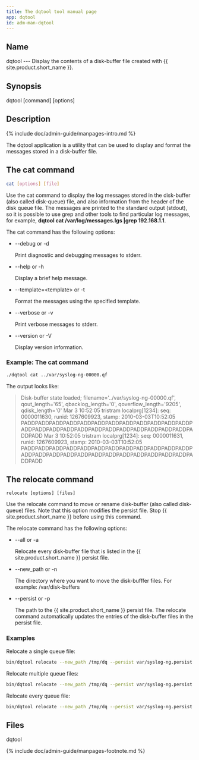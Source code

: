 ```yaml
---
title: The dqtool tool manual page
app: dqtool
id: adm-man-dqtool
---
```


## Name

dqtool --- Display the contents of a disk-buffer file created with
{{ site.product.short_name }}.

## Synopsis

dqtool \[command\] \[options\]

## Description

{% include doc/admin-guide/manpages-intro.md %}

The dqtool application is a utility that can be used to display and
format the messages stored in a disk-buffer file.

## The cat command

```bash
cat [options] [file]
```

Use the cat command to display the log messages stored in the
disk-buffer (also called disk-queue) file, and also information from the
header of the disk queue file. The messages are printed to the standard
output (stdout), so it is possible to use grep and other tools to find
particular log messages, for example, **dqtool cat /var/log/messages.lgs
\|grep 192.168.1.1**.

The cat command has the following options:

- \--debug or -d

    Print diagnostic and debugging messages to stderr.

- \--help or -h

    Display a brief help message.

- \--template=\<template\> or -t

    Format the messages using the specified template.

- \--verbose or -v

    Print verbose messages to stderr.

- \--version or -V

    Display version information.

### Example: The cat command

```bash
./dqtool cat ../var/syslog-ng-00000.qf
```

The output looks like:

>Disk-buffer state loaded;
>filename='../var/syslog-ng-00000.qf', qout_length='65', qbacklog_length='0', qoverflow_length='9205', qdisk_length='0'
>Mar  3 10:52:05 tristram localprg[1234]: seq: 0000011630, runid: 1267609923, stamp: 2010-03-03T10:52:05 PADDPADDPADDPADDPADDPADDPADDPADDPADDPADDPADDPADDPADDPADDPADDPADDPADDPADDPADDPADDPADDPADDPADDPADDPADDPADD
>Mar  3 10:52:05 tristram localprg[1234]: seq: 0000011631, runid: 1267609923, stamp: 2010-03-03T10:52:05 PADDPADDPADDPADDPADDPADDPADDPADDPADDPADDPADDPADDPADDPADDPADDPADDPADDPADDPADDPADDPADDPADDPADDPADDPADDPADD

## The relocate command

```config
relocate [options] [files]
```

Use the relocate command to move or rename disk-buffer (also called
disk-queue) files. Note that this option modifies the persist file. Stop
{{ site.product.short_name }} before using this command.

The relocate command has the following options:

- \--all or -a

    Relocate every disk-buffer file that is listed in the {{ site.product.short_name }}
    persist file.

- \--new\_path or -n

    The directory where you want to move the disk-bufffer files. For
    example: /var/disk-buffers

- \--persist or -p

    The path to the {{ site.product.short_name }} persist file. The relocate command
    automatically updates the entries of the disk-buffer files in the
    persist file.

### Examples

Relocate a single queue file:

```bash
bin/dqtool relocate --new_path /tmp/dq --persist var/syslog-ng.persist /tmp/syslog-ng-00000.rqf
```

Relocate multiple queue files:

```bash
bin/dqtool relocate --new_path /tmp/dq --persist var/syslog-ng.persist /tmp/syslog-ng-00000.rqf /tmp/syslog-ng-00001.rqf
```

Relocate every queue file:

```bash
bin/dqtool relocate --new_path /tmp/dq --persist var/syslog-ng.persist --all
```

## Files

dqtool

{% include doc/admin-guide/manpages-footnote.md %}
